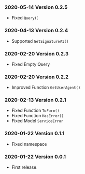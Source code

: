 ### 2020-05-14 Version 0.2.5
* Fixed `Query()`

### 2020-04-13 Version 0.2.4
* Supported `GetSignatureV1()`

### 2020-02-20 Version 0.2.3
* Fixed Empty Query

### 2020-02-20 Version 0.2.2
* Improved Function `GetUserAgent()`

### 2020-02-13 Version 0.2.1
* Fixed Function `ToForm()`
* Fixed Function `HasError()`
* Fixed Model `ServiceError`

### 2020-01-22 Version 0.1.1
* Fixed namespace

### 2020-01-22 Version 0.0.1
* First release.